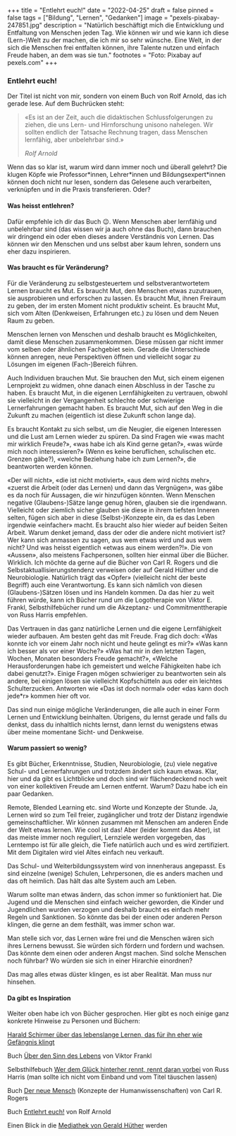 +++
title = "Entlehrt euch!"
date = "2022-04-25"
draft = false
pinned = false
tags = ["Bildung", "Lernen", "Gedanken"]
image = "pexels-pixabay-247851.jpg"
description = "Natürlich beschäftigt mich die Entwicklung und Entfaltung von Menschen jeden Tag. Wie können wir und wie kann ich diese (Lern-)Welt zu der machen, die ich mir so sehr wünsche. Eine Welt, in der sich die Menschen frei entfalten können, ihre Talente nutzen und einfach Freude haben, an dem was sie tun."
footnotes = "Foto: Pixabay auf pexels.com"
+++
### Entlehrt euch!

Der Titel ist nicht von mir, sondern von einem Buch von Rolf Arnold, das ich gerade lese. Auf dem Buchrücken steht:

> «Es ist an der Zeit, auch die didaktischen Schlussfolgerungen zu ziehen, die uns Lern- und Hirnforschung unisono nahelegen. Wir sollten endlich der Tatsache Rechnung tragen, dass Menschen lernfähig, aber unbelehrbar sind.» 
>
> *Rolf Arnold*

Wenn das so klar ist, warum wird dann immer noch und überall gelehrt? Die klugen Köpfe wie Professor\*innen, Lehrer\*innen und Bildungsexpert*innen können doch nicht nur lesen, sondern das Gelesene auch verarbeiten, verknüpfen und in die Praxis transferieren. Oder? 

#### Was heisst entlehren?

Dafür empfehle ich dir das Buch 😉. Wenn Menschen aber lernfähig und unbelehrbar sind (das wissen wir ja auch ohne das Buch), dann brauchen wir dringend ein oder eben dieses andere Verständnis von Lernen. Das können wir den Menschen und uns selbst aber kaum lehren, sondern uns eher dazu inspirieren.

#### Was braucht es für Veränderung?

Für die Veränderung zu selbstgesteuertem und selbstverantwortetem Lernen braucht es Mut. Es braucht Mut, den Menschen etwas zuzutrauen, sie ausprobieren und erforschen zu lassen. Es braucht Mut, ihnen Freiraum zu geben, der im ersten Moment nicht produktiv scheint. Es braucht Mut, sich vom Alten (Denkweisen, Erfahrungen etc.) zu lösen und dem Neuen Raum zu geben. 

Menschen lernen von Menschen und deshalb braucht es Möglichkeiten, damit diese Menschen zusammenkommen. Diese müssen gar nicht immer vom selben oder ähnlichen Fachgebiet sein. Gerade die Unterschiede können anregen, neue Perspektiven öffnen und vielleicht sogar zu Lösungen im eigenen (Fach-)Bereich führen. 

Auch Individuen brauchen Mut. Sie brauchen den Mut, sich einem eigenen Lernprojekt zu widmen, ohne danach einen Abschluss in der Tasche zu haben. Es braucht Mut, in die eigenen Lernfähigkeiten zu vertrauen, obwohl sie vielleicht in der Vergangenheit schlechte oder schwierige Lernerfahrungen gemacht haben. Es braucht Mut, sich auf den Weg in die Zukunft zu machen (eigentlich ist diese Zukunft schon lange da).

Es braucht Kontakt zu sich selbst, um die Neugier, die eigenen Interessen und die Lust am Lernen wieder zu spüren. Da sind Fragen wie «was macht mir wirklich Freude?», «was habe ich als Kind gerne getan?», «was würde mich noch interessieren?» (Wenn es keine beruflichen, schulischen etc. Grenzen gäbe?), «welche Beziehung habe ich zum Lernen?», die beantworten werden können.

«Der will nicht», «die ist nicht motiviert», «aus dem wird nichts mehr», «zuerst die Arbeit (oder das Lernen) und dann das Vergnügen», was gäbe es da noch für Aussagen, die wir hinzufügen könnten. Wenn Menschen negative (Glaubens-)Sätze lange genug hören, glauben sie die irgendwann. Vielleicht oder ziemlich sicher glauben sie diese in ihrem tiefsten Inneren selten, fügen sich aber in diese (Selbst-)Konzepte ein, da es das Leben irgendwie «einfacher» macht. Es braucht also hier wieder auf beiden Seiten Arbeit. Warum denket jemand, dass der oder die andere nicht motiviert ist? Wer kann sich anmassen zu sagen, aus wem etwas wird und aus wem nicht? Und was heisst eigentlich «etwas aus einem werden?!». Die von «Aussen», also meistens Fachpersonen, sollten hier einmal über die Bücher. Wirklich. Ich möchte da gerne auf die Bücher von Carl R. Rogers und die Selbstaktuallisierungstendenz verweisen oder auf Gerald Hüther und die Neurobiologie. Natürlich trägt das «Opfer» (vielleicht nicht der beste Begriff) auch eine Verantwortung. Es kann sich nämlich von diesen (Glaubens-)Sätzen lösen und ins Handeln kommen. Da das hier zu weit führen würde, kann ich Bücher rund um die Logotherapie von Viktor E. Frankl, Selbsthilfebücher rund um die Akzeptanz- und Commitmenttherapie von Russ Harris empfehlen.

Das Vertrauen in das ganz natürliche Lernen und die eigene Lernfähigkeit wieder aufbauen. Am besten geht das mit Freude. Frag dich doch: «Was konnte ich vor einem Jahr noch nicht und heute gelingt es mir?» «Was kann ich besser als vor einer Woche?» «Was hat mir in den letzten Tagen, Wochen, Monaten besonders Freude gemacht?», «Welche Herausforderungen habe ich gemeistert und welche Fähigkeiten habe ich dabei genutzt?». Einige Fragen mögen schwieriger zu beantworten sein als andere, bei einigen lösen sie vielleicht Kopfschütteln aus oder ein leichtes Schulterzucken. Antworten wie «Das ist doch normal» oder «das kann doch jede*r» kommen hier oft vor.

Das sind nun einige mögliche Veränderungen, die alle auch in einer Form Lernen und Entwicklung beinhalten. Übrigens, du lernst gerade und falls du denkst, dass du inhaltlich nichts lernst, dann lernst du wenigstens etwas über meine momentane Sicht- und Denkweise. 

#### Warum passiert so wenig?

Es gibt Bücher, Erkenntnisse, Studien, Neurobiologie, (zu) viele negative Schul- und Lernerfahrungen und trotzdem ändert sich kaum etwas. Klar, hier und da gibt es Lichtblicke und doch sind wir flächendeckend noch weit von einer kollektiven Freude am Lernen entfernt. Warum? Dazu habe ich ein paar Gedanken.

Remote, Blended Learning etc. sind Worte und Konzepte der Stunde. Ja, Lernen wird so zum Teil freier, zugänglicher und trotz der Distanz irgendwie gemeinschaftlicher. Wir können zusammen mit Menschen am anderen Ende der Welt etwas lernen. Wie cool ist das! Aber (leider kommt das Aber), ist das meiste immer noch reguliert, Lernziele werden vorgegeben, das Lerntempo ist für alle gleich, die Tiefe natürlich auch und es wird zertifiziert. Mit dem Digitalen wird viel Altes einfach neu verkauft. 

Das Schul- und Weiterbildungssystem wird von innenheraus angepasst. Es sind einzelne (wenige) Schulen, Lehrpersonen, die es anders machen und das oft heimlich. Das hält das alte System auch am Leben. 

Warum sollte man etwas ändern, das schon immer so funktioniert hat. Die Jugend und die Menschen sind einfach weicher geworden, die Kinder und Jugendlichen wurden verzogen und deshalb braucht es einfach mehr Regeln und Sanktionen. So könnte das bei der einen oder anderen Person klingen, die gerne an dem festhält, was immer schon war. 

Man stelle sich vor, das Lernen wäre frei und die Menschen wären sich ihres Lernens bewusst. Sie würden sich fördern und fordern und wachsen. Das könnte dem einen oder anderen Angst machen. Sind solche Menschen noch führbar? Wo würden sie sich in einer Hirarchie einordnen? 

Das mag alles etwas düster klingen, es ist aber Realität. Man muss nur hinsehen. 

#### Da gibt es Inspiration

Weiter oben habe ich von Bücher gesprochen. Hier gibt es noch einige ganz konkrete Hinweise zu Personen und Büchern: 

[Harald Schirmer über das lebenslange Lernen, das für ihn eher wie Gefängnis klingt](https://harald-schirmer.de/2021/01/15/warum-eigentlich-lebenslanges-lernen/)

Buch [Über den Sinn des Lebens](https://www.exlibris.ch/de/buecher-buch/deutschsprachige-buecher/viktor-e-frankl/ueber-den-sinn-des-lebens/id/9783407866912) von Viktor Frankl

Selbsthilfebuch [Wer dem Glück hinterher rennt, rennt daran vorbei](https://www.exlibris.ch/de/buecher-buch/deutschsprachige-buecher/russ-harris/wer-dem-glueck-hinterherrennt-laeuft-daran-vorbei/id/9783442173457) von Russ Harris (man sollte ich nicht vom Einband und vom Titel täuschen lassen)

Buch [Der neue Mensch](https://www.exlibris.ch/de/buecher-buch/deutschsprachige-buecher/carl-r-rogers/der-neue-mensch-konzepte-der-humanwissenschaften/id/9783608961973) (Konzepte der Humanwissenschaften) von Carl R. Rogers

Buch [Entlehrt euch!](https://www.exlibris.ch/de/buecher-buch/deutschsprachige-buecher/rolf-arnold/entlehrt-euch/id/9783035504590) von Rolf Arnold

Einen Blick in die [Mediathek von Gerald Hüther](https://www.gerald-huether.de/mediathek/) werden